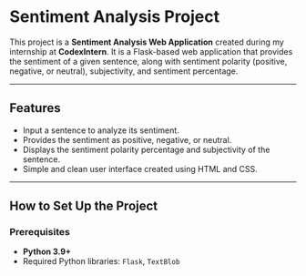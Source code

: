 # Sentiment Analysis Project

This project is a **Sentiment Analysis Web Application** created during my internship at **CodexIntern**. It is a Flask-based web application that provides the sentiment of a given sentence, along with sentiment polarity (positive, negative, or neutral), subjectivity, and sentiment percentage.

---

## Features
- Input a sentence to analyze its sentiment.
- Provides the sentiment as positive, negative, or neutral.
- Displays the sentiment polarity percentage and subjectivity of the sentence.
- Simple and clean user interface created using HTML and CSS.

---

## How to Set Up the Project
### Prerequisites
- **Python 3.9+**
- Required Python libraries: `Flask`, `TextBlob`
